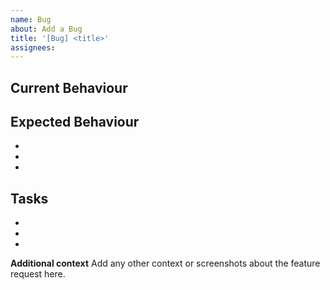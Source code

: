 ```yaml
---
name: Bug
about: Add a Bug
title: '[Bug] <title>'
assignees:
---
```


## Current Behaviour







## Expected Behaviour
-
-
-





## Tasks
-
-
-


**Additional context**
Add any other context or screenshots about the feature request here.
